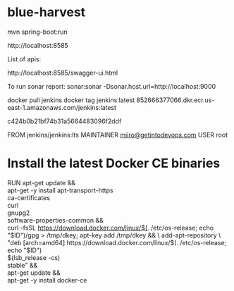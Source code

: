 # blue-harvest

mvn spring-boot:run

http://localhost:8585


List of apis:

http://localhost:8585/swagger-ui.html

To run sonar report:
sonar:sonar -Dsonar.host.url=http://localhost:9000

docker pull jenkins
docker tag jenkins:latest 852666377066.dkr.ecr.us-east-1.amazonaws.com/jenkins:latest


c424b0b21bf74b31a5664483096f2ddf


FROM jenkins/jenkins:lts
MAINTAINER miiro@getintodevops.com
USER root

# Install the latest Docker CE binaries
RUN apt-get update && \
    apt-get -y install apt-transport-https \
      ca-certificates \
      curl \
      gnupg2 \
      software-properties-common && \
    curl -fsSL https://download.docker.com/linux/$(. /etc/os-release; echo "$ID")/gpg > /tmp/dkey; apt-key add /tmp/dkey && \
    add-apt-repository \
      "deb [arch=amd64] https://download.docker.com/linux/$(. /etc/os-release; echo "$ID") \
      $(lsb_release -cs) \
      stable" && \
   apt-get update && \
   apt-get -y install docker-ce
